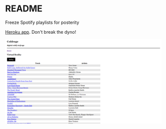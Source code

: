 # README

Freeze Spotify playlists for posterity

[Heroku app](https://peaceful-cove-72310.herokuapp.com/). Don't break the dyno!

![Demo of Coldrage](./demo_detail.png)
